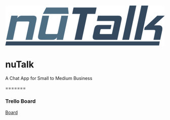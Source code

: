![logo](/images/nutalk-logo.png)


# nuTalk
A Chat App for Small to Medium Business

=======

### Trello Board
[Board](https://trello.com/b/LfpPUyjw/nutalk)
